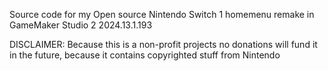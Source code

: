 Source code for my Open source Nintendo Switch 1 homemenu remake in GameMaker Studio 2 2024.13.1.193

DISCLAIMER:
Because this is a non-profit projects no donations will fund it in the future, because it contains copyrighted stuff from Nintendo
